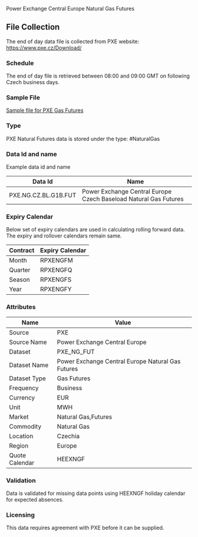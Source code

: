 Power Exchange Central Europe Natural Gas Futures

## File Collection

The end of day data file is collected from PXE website: https://www.pxe.cz/Download/  

### Schedule

The end of day file is retrieved between 08:00 and 09:00 GMT on following Czech business days.

### Sample File

[Sample file for PXE Gas Futures](pathname://../../static/file-samples/20210716_PXE_Results.csv)

### Type

PXE Natural Futures data is stored under the type: #NaturalGas

### Data Id and name

Example data id and name

|**Data Id**|**Name**|
|-|-|
|PXE.NG.CZ.BL.G1B.FUT|Power Exchange Central Europe Czech Baseload Natural Gas Futures|

### Expiry Calendar

Below set of expiry calendars are used in calculating rolling forward data. The expiry and rollover calendars remain same.

|**Contract**|**Expiry Calendar**|
|-|-|
|Month|RPXENGFM
|Quarter|RPXENGFQ
|Season|RPXENGFS
|Year|RPXENGFY|

### Attributes

|Name|Value|
|-|-|
|Source|PXE|
|Source Name|Power Exchange Central Europe|
|Dataset|PXE_NG_FUT|
|Dataset Name|Power Exchange Central Europe Natural Gas Futures|
|Dataset Type|Gas Futures|
|Frequency|Business|
|Currency|EUR|
|Unit|MWH|
|Market|Natural Gas,Futures|
|Commodity|Natural Gas|
|Location|Czechia|
|Region|Europe|
|Quote Calendar|HEEXNGF|

### Validation

Data is validated for missing data points using HEEXNGF holiday calendar for expected absences.

### Licensing

This data requires agreement with PXE before it can be supplied.
